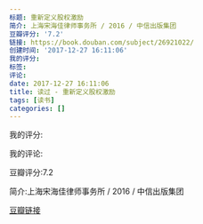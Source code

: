 ```yaml
---
标题: 重新定义股权激励
简介: 上海宋海佳律师事务所 / 2016 / 中信出版集团
豆瓣评分: '7.2'
链接: https://book.douban.com/subject/26921022/
创建时间: '2017-12-27 16:11:06'
我的评分:
标签:
评论:
date: 2017-12-27 16:11:06
title: 读过 - 重新定义股权激励
tags: [读书]
categories: []
---
```


我的评分:

我的评论:

豆瓣评分:7.2

简介:上海宋海佳律师事务所 / 2016 / 中信出版集团

[豆瓣链接](https://book.douban.com/subject/26921022/)

